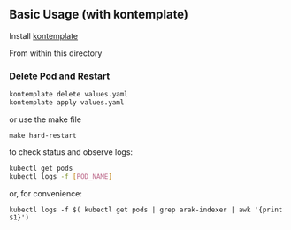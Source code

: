 ## Basic Usage (with kontemplate)

Install [kontemplate](https://code.tvl.fyi/tree/ops/kontemplate)

From within this directory

### Delete Pod and Restart

```sh
kontemplate delete values.yaml
kontemplate apply values.yaml
```

or use the make file

```shell
make hard-restart
```

to check status and observe logs:

```sh
kubectl get pods
kubectl logs -f [POD_NAME]
```

or, for convenience:

```shell
kubectl logs -f $( kubectl get pods | grep arak-indexer | awk '{print $1}')
```